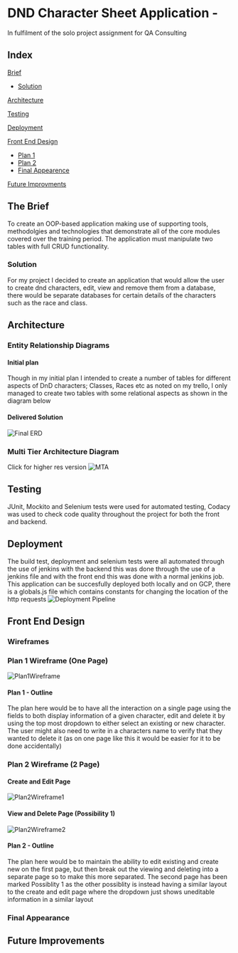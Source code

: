 # DND Character Sheet Application -

In fulfilment of the solo project assignment for QA Consulting

## Index
[Brief](#brief)
   * [Solution](#solution)

[Architecture](#architecture)

[Testing](#testing)

[Deployment](#deployment)

[Front End Design](#frontend)
   * [Plan 1](#fep1)
   * [Plan 2](#fep2)
   * [Final Appearence](#fefa)

[Future Improvments](#improvements)

<a name="brief"></a>
## The Brief
To create an OOP-based application making use of supporting tools, methodolgies and technologies that demonstrate all of the core modules covered over the training period.
The application must manipulate two tables with full CRUD functionality.
<a name="solution"></a>
### Solution
For my project I decided to create an application that would allow the user to create dnd characters, edit, view and remove them from a database, there would be separate databases for certain details of the characters such as the race and class.
<a name="architecture"></a>
## Architecture
### Entity Relationship Diagrams
#### Initial plan
Though in my initial plan I intended to create a number of tables for different aspects of DnD characters; Classes, Races etc as noted on my trello, I only managed to create two tables with some relational aspects as shown in the diagram below

#### Delivered Solution
![Final ERD](Documentation/RelationshipDiagramQaProject.jpg)

### Multi Tier Architecture Diagram
Click for higher res version
![MTA](/Documentation/DndDatabaseBackendArchitectureDiagram3.jpg)

<a name="testing"></a>
## Testing
JUnit, Mockito and Selenium tests were used for automated testing, Codacy was used to check code quality throughout the project for both the front and backend.

<a name="deployment"></a>
## Deployment
The build test, deployment and selenium tests were all automated through the use of jenkins with the backend this was done through the use of a jenkins file and with the front end this was done with a normal jenkins job. This application can be succesfully deployed both locally and on GCP, there is a globals.js file which contains constants for changing the location of the http requests 
![Deployment Pipeline](/Documentation/ContinuousIntegrationPipelineProj.jpg)

<a name="frontend"></a>
## Front End Design
### Wireframes
<a name="fep1"></a>
### Plan 1 Wireframe (One Page)
![Plan1Wireframe](/Documentation/DNDPagePlanv2.jpg)
#### Plan 1 - Outline
The plan here would be to have all the interaction on a single page using the fields to both display information of a given character, edit and delete it by using the top most dropdown to either select an existing or new character. The user might also need to write in a characters name to verify that they wanted to delete it (as on one page like this it would be easier for it to be done accidentally)
<a name="fep2"></a>
### Plan 2 Wireframe (2 Page)
#### Create and Edit Page
![Plan2Wireframe1](/Documentation/DNDPagePlanAlternate1_Create_Edit.jpg)
#### View and Delete Page (Possibility 1)
![Plan2Wireframe2](/Documentation/DNDPagePlanAlternate1_View_Delete.jpg)
#### Plan 2 - Outline
The plan here would be to maintain the ability to edit existing and create new on the first page, but then break out the viewing and deleting into a separate page so to make this more separated. The second page has been marked Possiblity 1 as the other possiblity is instead having a similar layout to the create and edit page where the dropdown just shows uneditable information in a similar layout

<a name="fefa"></a>
### Final Appearance

<a name="improvements"></a>
## Future Improvements
